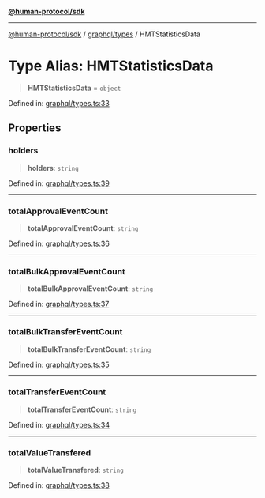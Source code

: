 [**@human-protocol/sdk**](../../../README.md)

***

[@human-protocol/sdk](../../../modules.md) / [graphql/types](../README.md) / HMTStatisticsData

# Type Alias: HMTStatisticsData

> **HMTStatisticsData** = `object`

Defined in: [graphql/types.ts:33](https://github.com/humanprotocol/human-protocol/blob/99b899a11bf48f2fa04884687ea395e0d42d75d1/packages/sdk/typescript/human-protocol-sdk/src/graphql/types.ts#L33)

## Properties

### holders

> **holders**: `string`

Defined in: [graphql/types.ts:39](https://github.com/humanprotocol/human-protocol/blob/99b899a11bf48f2fa04884687ea395e0d42d75d1/packages/sdk/typescript/human-protocol-sdk/src/graphql/types.ts#L39)

***

### totalApprovalEventCount

> **totalApprovalEventCount**: `string`

Defined in: [graphql/types.ts:36](https://github.com/humanprotocol/human-protocol/blob/99b899a11bf48f2fa04884687ea395e0d42d75d1/packages/sdk/typescript/human-protocol-sdk/src/graphql/types.ts#L36)

***

### totalBulkApprovalEventCount

> **totalBulkApprovalEventCount**: `string`

Defined in: [graphql/types.ts:37](https://github.com/humanprotocol/human-protocol/blob/99b899a11bf48f2fa04884687ea395e0d42d75d1/packages/sdk/typescript/human-protocol-sdk/src/graphql/types.ts#L37)

***

### totalBulkTransferEventCount

> **totalBulkTransferEventCount**: `string`

Defined in: [graphql/types.ts:35](https://github.com/humanprotocol/human-protocol/blob/99b899a11bf48f2fa04884687ea395e0d42d75d1/packages/sdk/typescript/human-protocol-sdk/src/graphql/types.ts#L35)

***

### totalTransferEventCount

> **totalTransferEventCount**: `string`

Defined in: [graphql/types.ts:34](https://github.com/humanprotocol/human-protocol/blob/99b899a11bf48f2fa04884687ea395e0d42d75d1/packages/sdk/typescript/human-protocol-sdk/src/graphql/types.ts#L34)

***

### totalValueTransfered

> **totalValueTransfered**: `string`

Defined in: [graphql/types.ts:38](https://github.com/humanprotocol/human-protocol/blob/99b899a11bf48f2fa04884687ea395e0d42d75d1/packages/sdk/typescript/human-protocol-sdk/src/graphql/types.ts#L38)
